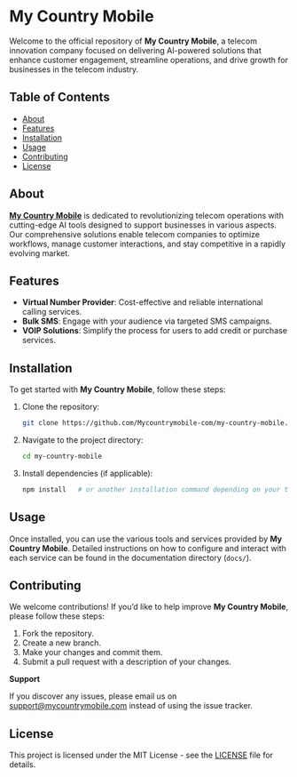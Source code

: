 # My Country Mobile

Welcome to the official repository of **My Country Mobile**, a telecom innovation company focused on delivering AI-powered solutions that enhance customer engagement, streamline operations, and drive growth for businesses in the telecom industry.

## Table of Contents

- [About](#about)
- [Features](#features)
- [Installation](#installation)
- [Usage](#usage)
- [Contributing](#contributing)
- [License](#license)

## About

**[My Country Mobile](https://www.mycountrymobile.com/)** is dedicated to revolutionizing telecom operations with cutting-edge AI tools designed to support businesses in various aspects. Our comprehensive solutions enable telecom companies to optimize workflows, manage customer interactions, and stay competitive in a rapidly evolving market.

## Features

- **Virtual Number Provider**: Cost-effective and reliable international calling services.
- **Bulk SMS**: Engage with your audience via targeted SMS campaigns.
- **VOIP Solutions**: Simplify the process for users to add credit or purchase services.

## Installation

To get started with **My Country Mobile**, follow these steps:

1. Clone the repository:

    ```bash
    git clone https://github.com/Mycountrymobile-com/my-country-mobile.git
    ```

2. Navigate to the project directory:

    ```bash
    cd my-country-mobile
    ```

3. Install dependencies (if applicable):

    ```bash
    npm install   # or another installation command depending on your tech stack
    ```

## Usage

Once installed, you can use the various tools and services provided by **My Country Mobile**. Detailed instructions on how to configure and interact with each service can be found in the documentation directory (`docs/`).

## Contributing

We welcome contributions! If you’d like to help improve **My Country Mobile**, please follow these steps:

1. Fork the repository.
2. Create a new branch.
3. Make your changes and commit them.
4. Submit a pull request with a description of your changes.

**Support**

If you discover any issues, please email us on support@mycountrymobile.com instead of using the issue tracker.

## License

This project is licensed under the MIT License - see the [LICENSE](LICENSE) file for details.
